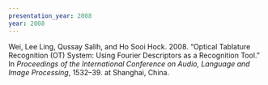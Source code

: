```yaml
---
presentation_year: 2008
year: 2008
---
```


Wei, Lee Ling, Qussay Salih, and Ho Sooi Hock. 2008. “Optical Tablature Recognition (OT) System: Using Fourier Descriptors as a Recognition Tool.” In <i>Proceedings of the International Conference on Audio, Language and Image Processing</i>, 1532–39. at Shanghai, China.
